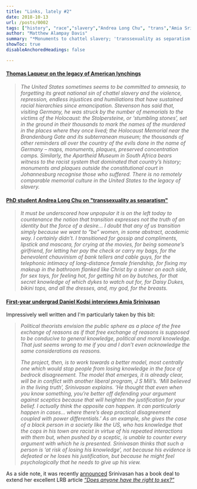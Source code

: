 ```yaml
---
title: "Links, lately #2" 
date: 2018-10-13
url: /posts/0002
tags: ["history", "race","slavery","Andrea Long Chu", "trans","Amia Srinivasan","philosophy"]
author: "Matthew Alampay Davis"
summary: "*Monuments to chattel slavery; 'transsexuality as separatism'; Amia Srinivasan's genealogical anxiety*"
showToc: true
disableAnchoredHeadings: false

---
```


#### [Thomas Laqueur on the legacy of American lynchings](https://www.lrb.co.uk/v40/n19/thomas-laqueur/lynched-for-drinking-from-a-white-mans-well)

> *The United States sometimes seems to be committed to amnesia, to forgetting its great national sin of chattel slavery and the violence, repression, endless injustices and humiliations that have sustained racial hierarchies since emancipation. Stevenson has said that, visiting Germany, he was struck by the number of memorials to the victims of the Holocaust: the Stolpersteine, or ‘stumbling stones’, set in the ground in their thousands to mark the names of the murdered in the places where they once lived; the Holocaust Memorial near the Brandenburg Gate and its subterranean museum; the thousands of other reminders all over the country of the evils done in the name of Germany – maps, monuments, plaques, preserved concentration camps. Similarly, the Apartheid Museum in South Africa bears witness to the racist system that dominated that country’s history; monuments and plaques outside the constitutional court in Johannesburg recognise those who suffered. There is no remotely comparable memorial culture in the United States to the legacy of slavery.*

#### [PhD student Andrea Long Chu on "transsexuality as separatism"](https://www.nplusonemag.com/issue-30/essays/on-liking-women/)

> *It must be underscored how unpopular it is on the left today to countenance the notion that transition expresses not the truth of an identity but the force of a desire… I doubt that any of us transition simply because we want to “be” women, in some abstract, academic way. I certainly didn’t. I transitioned for gossip and compliments, lipstick and mascara, for crying at the movies, for being someone’s girlfriend, for letting her pay the check or carry my bags, for the benevolent chauvinism of bank tellers and cable guys, for the telephonic intimacy of long-distance female friendship, for fixing my makeup in the bathroom flanked like Christ by a sinner on each side, for sex toys, for feeling hot, for getting hit on by butches, for that secret knowledge of which dykes to watch out for, for Daisy Dukes, bikini tops, and all the dresses, and, my god, for the breasts.*

#### [First-year undergrad Daniel Kodsi interviews Amia Srinivasan](https://www.the-orb.org/post/genealogical-anxiety)

Impressively well written and I'm particularly taken by this bit:

> *Political theorists envision the public sphere as a place of the free exchange of reasons as if that free exchange of reasons is supposed to be conducive to general knowledge, political and moral knowledge. That just seems wrong to me if you and I don’t even acknowledge the same considerations as reasons.*
> 
> *The project, then, is to work towards a better model, most centrally one which would stop people from losing knowledge in the face of bedrock disagreement. The model that emerges, it is already clear, will be in conflict with another liberal program, J S Mill’s. ‘Mill believed in the living truth’, Srinivasan explains. ‘He thought that even when you know something, you’re better off defending your argument against sceptics because that will heighten the justification for your belief. I actually think the opposite can happen. It can particularly happen in cases… where there’s deep practical disagreement coupled with power differentials.’ As an example, she gives the case of a black person in a society like the US, who has knowledge that the cops in his town are racist in virtue of his repeated interactions with them but, when pushed by a sceptic, is unable to counter every argument with which he is presented. Srinivasan thinks that such a person is ‘at risk of losing his knowledge’, not because his evidence is defeated or he loses his justification, but because he might feel psychologically that he needs to give up his view.*

As a side note, it was recently [announced](https://www.thebookseller.com/news/sex-appeal-sweeps-fbf-oxford-don-goes-10-countries-874141) Srinivasan has a book deal to extend her excellent LRB article [*“Does anyone have the right to sex?”*](https://www.lrb.co.uk/the-paper/v40/n06/amia-srinivasan/does-anyone-have-the-right-to-sex)